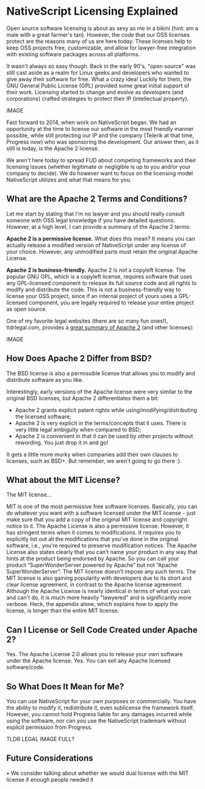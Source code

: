 # NativeScript Licensing Explained

Open source software licensing is about as sexy as me in a bikini (hint: am a male with a great farmer's tan). However, the *code* that our OSS licenses protect are the reasons many of us are here today. These licenses help to keep OSS projects free, customizable, and allow for lawyer-free integration with existing software packages across all platforms.

It wasn't always so easy though. Back in the early 90's, "open source" was still cast aside as a realm for Linux geeks and developers who wanted to give away their software for free. What a crazy idea! Luckily for them, the GNU General Public License (GPL) provided some great initial support of their work. Licensing started to change and evolve as developers (and corporations) crafted strategies to protect their IP (intellectual property).

IMAGE

Fast forward to 2014, when work on NativeScript began. We had an opportunity at the time to license our software in the most friendly manner possible, while still protecting our IP and the company (Telerik at that time, Progress now) who was sponsoring the development. Our answer then, as it still is today, is the Apache 2 license.

We aren't here today to spread FUD about competing frameworks and their licensing issues (whether legitimate or negligible is up to you and/or your company to decide). We do however want to focus on the licensing model NativeScript utilizes and what that means for you.

## What are the Apache 2 Terms and Conditions?

Let me start by stating that I'm no lawyer and you should really consult someone with OSS legal knowledge if you have detailed questions. However, at a high level, I can provide a summary of the Apache 2 terms:

**Apache 2 is a permissive license.** What does this mean? It means you can actually release a modified version of NativeScript under any license of your choice. However, any unmodified parts must retain the original Apache License.

**Apache 2 is business-friendly.** Apache 2 is *not* a copyleft license. The popular GNU GPL, which is a copyleft license, requires software that uses any GPL-licensed component to release its full source code and all rights to modify and distribute the code. This is not a business-friendly way to license your OSS project, since if an internal project of yours uses a GPL-licensed component, you are legally required to release your entire project as open source.

One of my favorite legal websites (there are so many fun ones!), tldrlegal.com, provides a [great summary of Apache 2](https://tldrlegal.com/license/apache-license-2.0-(apache-2.0)) (and other licenses):

IMAGE

## How Does Apache 2 Differ from BSD?

The BSD license is also a permissible license that allows you to modify and distribute software as you like.

Interestingly, early versions of the Apache license were very similar to the original BSD licenses, but Apache 2 differentiates them a bit:

- Apache 2 grants explicit patent rights while using/modifying/distributing the licensed software;
- Apache 2 is very explicit in the terms/concepts that it uses. There is very little legal ambiguity when compared to BSD;
- Apache 2 is convenient in that it can be used by other projects without rewording. You just drop it in and go!

It gets a little more murky when companies add their own clauses to licenses, such as BSD+. But remember, we aren't going to go there :).

## What about the MIT License?

The MIT license...

MIT is one of the most permissive free software licenses. Basically, you can do whatever you want with a software licensed under the MIT license - just make sure that you add a copy of the original MIT license and copyright notice to it.
The Apache License is also a permissive license. However, it has stringent terms when it comes to modifications. It requires you to explicitly list out all the modifications that you’ve done in the original software, i.e., you’re required to preserve modification notices. The Apache License also states clearly that you can’t name your product in any way that hints at the product being endorsed by Apache. So you can call your product “SuperWonderServer powered by Apache” but not “Apache SuperWonderServer”. The MIT license doesn’t impose any such terms.
The MIT license is also gaining popularity with developers due to its short and clear license agreement, in contrast to the Apache license agreement. Although the Apache License is nearly identical in terms of what you can and can't do, it is much more heavily "lawyered" and is significantly more verbose. Heck, the appendix alone, which explains how to apply the license, is longer than the entire MIT license.

## Can I License or Sell Code Created under Apache 2?

Yes. The Apache License 2.0 allows you to release your own software under the Apache license. Yes. You can sell any Apache licensed software/code.

## So What Does It Mean for Me?

You can use NativeScript for your own purposes or commercially. You have the ability to modify it, redistribute it, even sublicense the framework itself. However, you cannot hold Progress liable for any damages incurred while using the software, nor can you use the NativeScript trademark without explicit permission from Progress.

TLDR LEGAL IMAGE FULL?

## Future Considerations

•	We consider talking about whether we would dual license with the MIT license if enough people needed it